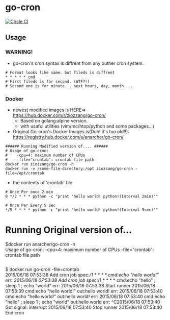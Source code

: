 # go-cron

[![Circle CI](https://circleci.com/gh/anarcher/go-cron.svg?style=svg)](https://circleci.com/gh/anarcher/go-cron)

## Usage

### WARNING!
* go-cron's cron syntax is diffrent from any outher cron system.
```
# Format looks like same. but fileds is diffrent
* * * * * cmd
# First fileds is for second. (WTF?!)
# Second one is for minute... next hours, day, month....

```


### Docker 

- newest modified images is HERE=> https://hub.docker.com/r/ziozzang/go-cron/
     - Based on golang:alpine version.
     - with usaful utilities (vim/mc/htop/python and some packages...)
- Original Go-cron's Docker Images is(Duh! it's too old!!): https://registry.hub.docker.com/u/anarcher/go-cron/

```
###### Running Modified version of.... ######
# Usage of go-cron:
#    -cpu=4: maximum number of CPUs
#    -file="crontab": crontab file path
docker run ziozzang/go-cron -h                            
docker run -v /some-file-directory:/opt ziozzang/go-cron -file=/opt/crontab
```

* the contents of 'crontab' file

```
# Once Per once 2 min
0 */2 * * * python -c "print 'hello world! python!(Interval 2min)'"

# Once Per Every 5 Sec
*/5 * * * * python -c "print 'hello world! python!(Interval 5sec)'"

```
# Running Original version of...
$docker run anarcher/go-cron -h                            
Usage of go-cron:
    -cpu=4: maximum number of CPUs
    -file="crontab": crontab file path
```

```
$ docker run go-cron -file=crontab                                                              
2015/06/18 07:53:38 Add cron job spec:*/1 * * * * cmd:echo "hello world!" err:<nil>
2015/06/18 07:53:38 Add cron job spec:*/1 * * * * cmd:echo "hello" ; sleep 1 ; echo "world" err:<nil>
2015/06/18 07:53:38 Start runner
2015/06/18 07:53:39 cmd:echo "hello world!" out:hello world! err:<nil>
2015/06/18 07:53:40 cmd:echo "hello world!" out:hello world! err:<nil>
2015/06/18 07:53:40 cmd:echo "hello" ; sleep 1 ; echo "world" out:hello world err:<nil>
^C2015/06/18 07:53:40 Got signal:  interrupt
2015/06/18 07:53:40 Stop runner
2015/06/18 07:53:40 End cron
```

